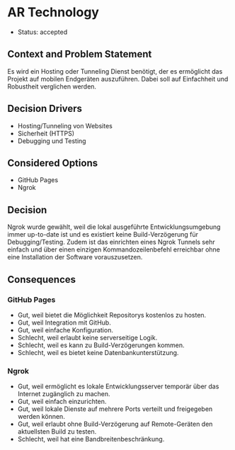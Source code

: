 # AR Technology

- Status: accepted

## Context and Problem Statement

Es wird ein Hosting oder Tunneling Dienst benötigt, der es ermöglicht das Projekt auf mobilen Endgeräten auszuführen. Dabei soll auf Einfachheit und Robustheit verglichen werden.

## Decision Drivers

- Hosting/Tunneling von Websites
- Sicherheit (HTTPS)
- Debugging und Testing

## Considered Options

- GitHub Pages
- Ngrok

## Decision

Ngrok wurde gewählt, weil die lokal ausgeführte Entwicklungsumgebung immer up-to-date ist und es existiert keine Build-Verzögerung für Debugging/Testing. Zudem ist das einrichten eines Ngrok Tunnels sehr einfach und über einen einzigen Kommandozeilenbefehl erreichbar ohne eine Installation der Software vorauszusetzen.

## Consequences

### GitHub Pages

- Gut, weil bietet die Möglichkeit Repositorys kostenlos zu hosten.
- Gut, weil Integration mit GitHub.
- Gut, weil einfache Konfiguration.
- Schlecht, weil erlaubt keine serverseitige Logik.
- Schlecht, weil es kann zu Build-Verzögerungen kommen.
- Schlecht, weil es bietet keine Datenbankunterstützung.

### Ngrok

- Gut, weil ermöglicht es lokale Entwicklungsserver temporär über das Internet zugänglich zu machen.
- Gut, weil einfach einzurichten.
- Gut, weil lokale Dienste auf mehrere Ports verteilt und freigegeben werden können.
- Gut, weil erlaubt ohne Build-Verzögerung auf Remote-Geräten den aktuellsten Build zu testen.
- Schlecht, weil hat eine Bandbreitenbeschränkung.